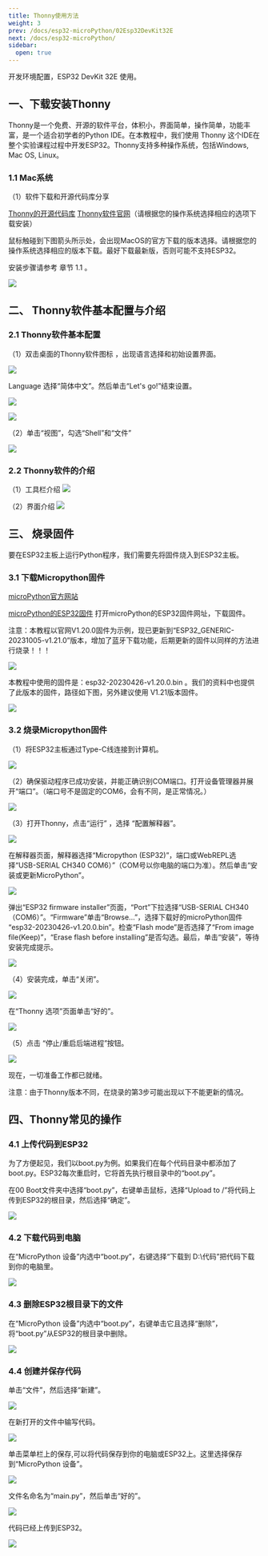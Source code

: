 ```yaml
---
title: Thonny使用方法
weight: 3
prev: /docs/esp32-microPython/02Esp32DevKit32E
next: /docs/esp32-microPython/
sidebar:
  open: true
---
```


开发环境配置，ESP32 DevKit 32E 使用。

<!--more-->

## 一、下载安装Thonny
Thonny是一个免费、开源的软件平台，体积小，界面简单，操作简单，功能丰富，是一个适合初学者的Python IDE。在本教程中，我们使用 Thonny 这个IDE在整个实验课程过程中开发ESP32。Thonny支持多种操作系统，包括Windows, Mac OS, Linux。

### 1.1 Mac系统
（1）软件下载和开源代码库分享

[Thonny的开源代码库](https://github.com/thonny/thonny)
[Thonny软件官网](https://thonny.org/)（请根据您的操作系统选择相应的选项下载安装）

鼠标触碰到下图箭头所示处，会出现MacOS的官方下载的版本选择。请根据您的操作系统选择相应的版本下载。最好下载最新版，否则可能不支持ESP32。

安装步骤请参考 章节 1.1 。

![](imgs-tonny/image16.jpeg)

## 二、 Thonny软件基本配置与介绍
### 2.1 Thonny软件基本配置
（1）双击桌面的Thonny软件图标 ，出现语言选择和初始设置界面。

![](imgs-tonny/image19.jpeg)

Language 选择“简体中文”。然后单击“Let's go!”结束设置。

![](imgs-tonny/image20.jpeg)

![](imgs-tonny/image21.jpeg)

（2）单击“视图”，勾选“Shell”和“文件”

![](imgs-tonny/image22.jpeg)

### 2.2 Thonny软件的介绍
（1）工具栏介绍
![](imgs-tonny/image23.jpeg)

（2）界面介绍
![](imgs-tonny/image34.jpeg)

## 三、 烧录固件
要在ESP32主板上运行Python程序，我们需要先将固件烧入到ESP32主板。

### 3.1 下载Micropython固件

[microPython官方网站](http://micropython.org/)

[microPython的ESP32固件](https://micropython.org/download/esp32/) 打开microPython的ESP32固件网址，下载固件。

注意：本教程以官网V1.20.0固件为示例，现已更新到“ESP32_GENERIC-20231005-v1.21.0”版本，增加了蓝牙下载功能，后期更新的固件以同样的方法进行烧录！！！

![](imgs-tonny/image48.jpeg)

本教程中使用的固件是：esp32-20230426-v1.20.0.bin 。我们的资料中也提供了此版本的固件，路径如下图，另外建议使用 V1.21版本固件。

![](imgs-tonny/image49.webp)

### 3.2 烧录Micropython固件
（1）将ESP32主板通过Type-C线连接到计算机。

![](imgs-tonny/image50.jpeg)

（2）确保驱动程序已成功安装，并能正确识别COM端口。打开设备管理器并展开“端口”。（端口号不是固定的COM6，会有不同，是正常情况。）

![](imgs-tonny/image51.jpeg)

（3）打开Thonny，点击“运行” ，选择 “配置解释器”。

![](imgs-tonny/image52.jpeg)

在解释器页面，解释器选择“Micropython (ESP32)”，端口或WebREPL选择“USB-SERIAL CH340 COM6）”（COM号以你电脑的端口为准）。然后单击“安装或更新MicroPython”。

![](imgs-tonny/image53.jpeg)

弹出“ESP32 firmware installer”页面，“Port”下拉选择“USB-SERIAL CH340（COM6）”。“Firmware”单击“Browse...”，选择下载好的microPython固件 “esp32-20230426-v1.20.0.bin”。检查“Flash mode”是否选择了“From image file(Keep)”，“Erase flash before installing”是否勾选。最后，单击“安装”，等待安装完成提示。

![](imgs-tonny/image54.jpeg)

（4）安装完成，单击“关闭”。

![](imgs-tonny/image55.jpeg)

在“Thonny 选项”页面单击“好的”。

![](imgs-tonny/image56.jpeg)

（5）点击 “停止/重启后端进程”按钮。

![](imgs-tonny/image58.jpeg)

现在，一切准备工作都已就绪。

注意：由于Thonny版本不同，在烧录的第3步可能出现以下不能更新的情况。

## 四、Thonny常见的操作
### 4.1 上传代码到ESP32
为了方便起见，我们以boot.py为例。如果我们在每个代码目录中都添加了boot.py。ESP32每次重启时，它将首先执行根目录中的“boot.py”。

在00 Boot文件夹中选择“boot.py”，右键单击鼠标，选择“Upload to /”将代码上传到ESP32的根目录，然后选择“确定”。

![](imgs-tonny/image78.webp)

### 4.2 下载代码到电脑
在“MicroPython 设备”内选中“boot.py”，右键选择“下载到 D:\代码”把代码下载到你的电脑里。

![](imgs-tonny/image79.jpeg)

### 4.3 删除ESP32根目录下的文件
在“MicroPython 设备”内选中“boot.py”，右键单击它且选择“删除”，将“boot.py”从ESP32的根目录中删除。

![](imgs-tonny/image80.jpeg)

### 4.4 创建并保存代码
单击“文件”，然后选择“新建”。

![](imgs-tonny/image82.jpeg)

在新打开的文件中输写代码。

![](imgs-tonny/image83.jpeg)

单击菜单栏上的保存,可以将代码保存到你的电脑或ESP32上。这里选择保存到“MicroPython 设备”。

![](imgs-tonny/image85.jpeg)

文件名命名为“main.py”，然后单击“好的”。

![](imgs-tonny/image86.jpeg)

代码已经上传到ESP32。

![](imgs-tonny/image87.jpeg)